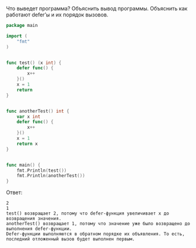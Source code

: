 Что выведет программа? Объяснить вывод программы. Объяснить как работают defer’ы и их порядок вызовов.

```go
package main

import (
	"fmt"
)


func test() (x int) {
	defer func() {
		x++
	}()
	x = 1
	return
}


func anotherTest() int {
	var x int
	defer func() {
		x++
	}()
	x = 1
	return x
}


func main() {
	fmt.Println(test())
	fmt.Println(anotherTest())
}
```

Ответ:
```
2
1
test() возвращает 2, потому что defer-функция увеличивает x до возвращения значения.
anotherTest() возвращает 1, потому что значение уже было возвращено до выполнения defer-функции.
Defer-функции выполняются в обратном порядке их объявления. То есть, последний отложенный вызов будет выполнен первым.

```
